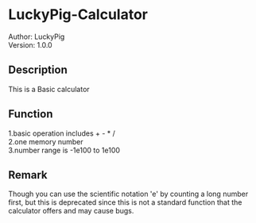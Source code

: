 # LuckyPig-Calculator
Author: LuckyPig<br>
Version: 1.0.0

Description
-------------
This is a Basic calculator

Function
----------
1.basic operation includes + - * /<br>
2.one memory number<br>
3.number range is -1e100 to 1e100

Remark
--------
Though you can use the scientific notation 'e' by counting a long number first, but this is deprecated since this is not a standard function that the calculator offers and may cause bugs.